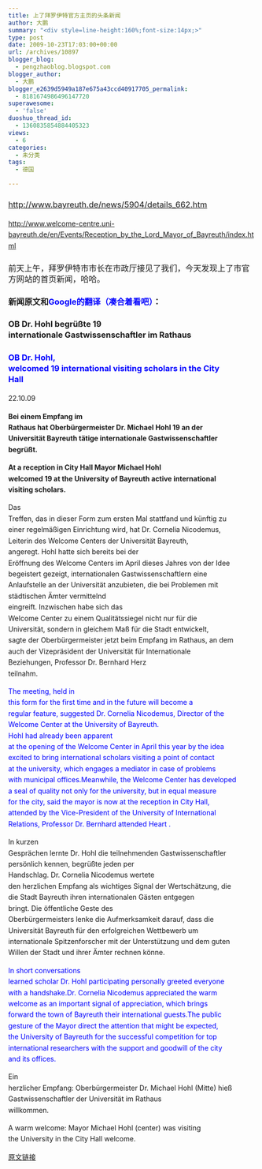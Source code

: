 ```yaml
---
title: 上了拜罗伊特官方主页的头条新闻
author: 大鹏
summary: "<div style=line-height:160%;font-size:14px;>"
type: post
date: 2009-10-23T17:03:00+00:00
url: /archives/10897
blogger_blog:
  - pengzhaoblog.blogspot.com
blogger_author:
  - 大鹏
blogger_e2639d5949a187e675a43ccd40917705_permalink:
  - 8181674986496147720
superawesome:
  - 'false'
duoshuo_thread_id:
  - 1360835854884405323
views:
  - 6
categories:
  - 未分类
tags:
  - 德国

---
```

<div style="line-height:160%;font-size:14px;">
  <h3 style="font-weight:normal;">
    <a href="http://www.bayreuth.de/news/5904/details_662.htm" target="_blank">http://www.bayreuth.de/news/5904/details_662.htm</a>
  </h3>
  
  <p>
    <a href="http://www.welcome-centre.uni-bayreuth.de/en/Events/Reception_by_the_Lord_Mayor_of_Bayreuth/index.html" target="_blank">http://www.welcome-centre.uni-bayreuth.de/en/Events/Reception_by_the_Lord_Mayor_of_Bayreuth/index.html</a>
  </p>
  
  <h3 style="font-weight:normal;">
    前天上午，拜罗伊特市市长在市政厅接见了我们，今天发现上了市官方网站的首页新闻，哈哈。
  </h3>
  
  <h3 style="font-weight:bold;">
    新闻原文和<span style="color:rgb(0,0,255);">Google的翻译（凑合着看吧）</span>：
  </h3>
  
  <h3 style="font-weight:bold;">
    OB Dr. Hohl begrüßte 19<br /> internationale Gastwissenschaftler im Rathaus
  </h3>
  
  <h3 style="color:rgb(0,0,255);">
    OB Dr. Hohl,<br /> welcomed 19 international visiting scholars in the City<br /> Hall
  </h3>
  
  <p>
    <span style="direction:ltr;text-align:left;">22.10.09</span>
  </p>
  
  <p>
    <span style="direction:ltr;text-align:left;"><strong>Bei einem Empfang im<br /> Rathaus hat Oberbürgermeister Dr. Michael Hohl 19 an der<br /> Universität Bayreuth tätige internationale Gastwissenschaftler<br /> begrüßt.</strong></span> <strong><br /> </strong>
  </p>
  
  <p>
    <strong>At a reception in City Hall Mayor Michael Hohl<br /> welcomed 19 at the University of Bayreuth active international<br /> visiting scholars.</strong>
  </p>
  
  <p>
    <span style="direction:ltr;text-align:left;">Das<br /> Treffen, das in dieser Form zum ersten Mal stattfand und künftig zu<br /> einer regelmäßigen Einrichtung wird, hat Dr. Cornelia Nicodemus,<br /> Leiterin des Welcome Centers der Universität Bayreuth,<br /> angeregt.</span> <span style="direction:ltr;text-align:left;">Hohl hatte sich bereits bei der<br /> Eröffnung des Welcome Centers im April dieses Jahres von der Idee<br /> begeistert gezeigt, internationalen Gastwissenschaftlern eine<br /> Anlaufstelle an der Universität anzubieten, die bei Problemen mit<br /> städtischen Ämter vermittelnd<br /> eingreift.</span> <span style="direction:ltr;text-align:left;">Inzwischen habe sich das<br /> Welcome Center zu einem Qualitätssiegel nicht nur für die<br /> Universität, sondern in gleichem Maß für die Stadt entwickelt,<br /> sagte der Oberbürgermeister jetzt beim Empfang im Rathaus, an dem<br /> auch der Vizepräsident der Universität für Internationale<br /> Beziehungen, Professor Dr. Bernhard Herz<br /> teilnahm.</span>
  </p>
  
  <p>
    <span style="color:rgb(0,0,255);">The meeting, held in<br /> this form for the first time and in the future will become a<br /> regular feature, suggested Dr. Cornelia Nicodemus, Director of the<br /> Welcome Center at the University of Bayreuth.</span><br /> <span style="color:rgb(0,0,255);">Hohl had already been apparent<br /> at the opening of the Welcome Center in April this year by the idea<br /> excited to bring international scholars visiting a point of contact<br /> at the university, which engages a mediator in case of problems<br /> with municipal offices.Meanwhile, the Welcome Center has developed<br /> a seal of quality not only for the university, but in equal measure<br /> for the city, said the mayor is now at the reception in City Hall,<br /> attended by the Vice-President of the University of International<br /> Relations, Professor Dr. Bernhard attended Heart .</span>
  </p>
  
  <p>
    <span style="direction:ltr;text-align:left;">In kurzen<br /> Gesprächen lernte Dr. Hohl die teilnehmenden Gastwissenschaftler<br /> persönlich kennen, begrüßte jeden per<br /> Handschlag.</span> <span style="direction:ltr;text-align:left;">Dr. Cornelia Nicodemus wertete<br /> den herzlichen Empfang als wichtiges Signal der Wertschätzung, die<br /> die Stadt Bayreuth ihren internationalen Gästen entgegen<br /> bringt.</span> <span style="direction:ltr;text-align:left;">Die öffentliche Geste des<br /> Oberbürgermeisters lenke die Aufmerksamkeit darauf, dass die<br /> Universität Bayreuth für den erfolgreichen Wettbewerb um<br /> internationale Spitzenforscher mit der Unterstützung und dem guten<br /> Willen der Stadt und ihrer Ämter rechnen könne.</span>
  </p>
  
  <p>
    <span style="color:rgb(0,0,255);">In short conversations<br /> learned scholar Dr. Hohl participating personally greeted everyone<br /> with a handshake.Dr. Cornelia Nicodemus appreciated the warm<br /> welcome as an important signal of appreciation, which brings<br /> forward the town of Bayreuth their international guests.The public<br /> gesture of the Mayor direct the attention that might be expected,<br /> the University of Bayreuth for the successful competition for top<br /> international researchers with the support and goodwill of the city<br /> and its offices.</span>
  </p>
  
  <p>
    <span style="direction:ltr;text-align:left;">Ein<br /> herzlicher Empfang: Oberbürgermeister Dr. Michael Hohl (Mitte) hieß<br /> Gastwissenschaftler der Universität im Rathaus<br /> willkommen.</span>
  </p>
  
  <p>
    A warm welcome: Mayor Michael Hohl (center) was visiting<br /> the University in the City Hall welcome.
  </p>
</div>

[原文链接](http://dapengde.com/archives/10897)

